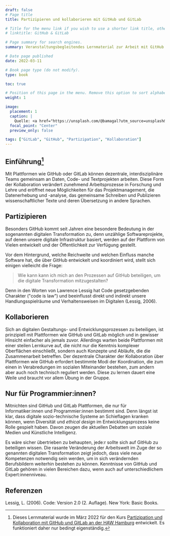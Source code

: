 ```yaml
---
draft: false
# Page title
title: Partizipieren und kollaborieren mit GitHub und GitLab

# Title for the menu link if you wish to use a shorter link title, otherwise remove this option.
# linktitle: GitHub & GitLab

# Page summary for search engines.
summary: Veranstaltungsbegleitendes Lernmaterial zur Arbeit mit GitHub und GitLab

# Date page published
date: 2022-03-11

# Book page type (do not modify).
type: book

toc: true

# Position of this page in the menu. Remove this option to sort alphabetically.
weight: 1

image:
  placement: 1
  caption: |
    Quelle: <a href="https://unsplash.com/@bamagal?utm_source=unsplash&utm_medium=referral&utm_content=creditCopyText">"My Life Through A Lens"</a> auf <a href="https://unsplash.com/s/photos/collaboration?utm_source=unsplash&utm_medium=referral&utm_content=creditCopyText">Unsplash</a>
  focal_point: "Center"
  preview_only: false

tags: ["GitLab", "GitHub", "Partizipation", "Kollaboration"]
---
```


## Einführung[^1]

Mit Plattformen wie GitHub oder GitLab können dezentrale, interdisziplinäre Teams gemeinsam an Daten, Code- und Textprojekten arbeiten. Diese Form der Kollaboration verändert zunehmend Arbeitsprozesse in Forschung und Lehre und eröffnet neue Möglichkeiten für das Projektmanagement, die Datenerhebung und -analyse, das gemeinsame Schreiben und Publizieren wissenschaftlicher Texte und deren Übersetzung in andere Sprachen.

## Partizipieren

Besonders GitHub kommt seit Jahren eine besondere Bedeutung in der sogenannten digitalen Transformation zu, denn unzählige Softwareprojekte, auf denen unsere digitale Infrastruktur basiert, werden auf der Plattform von Vielen entwickelt und der Öffentlichkeit zur Verfügung gestellt. 

Vor dem Hintergrund, welche Reichweite und welchen Einfluss manche Software hat, die über GitHub entwickelt und koordiniert wird, stellt sich einigen vielleicht die Frage: 

> Wie kann kann ich mich an den Prozessen auf GitHub beteiligen, um die digitale Transformation mitzugestalten?

Denn in den Worten von Lawrence Lessig hat Code gesetzgebenden Charakter ("code is law") und beeinflusst direkt und indirekt unsere Handlungsspielräume und Verhaltensweisen im Digitalen (Lessig, 2006). 

## Kollaborieren

Sich an digitalen Gestaltungs- und Entwicklungsprozessen zu beteiligen, ist prinzipiell mit Plattformen wie GitHub und GitLab möglich und in gewisser Hinsicht einfacher als jemals zuvor. Allerdings warten beide Plattformen mit einer steilen Lernkurve auf, die nicht nur die Kenntnis komplexer Oberflächen einschließt, sondern auch Konzepte und Abläufe, die die Zusammenarbeit betreffen. Der dezentrale Charakter der Kollaboration über Plattformen wie GitHub erfordert bestimmte Modi der Koordination, die zum einen in Verabredungen im sozialen Miteinander bestehen, zum andern aber auch noch technisch reguliert werden. Diese zu lernen dauert eine Weile und braucht vor allem Übung in der Gruppe.

## Nur für Programmier:innen?

Mitnichten sind GitHub und GitLab Plattformen, die nur für Informatiker:innen und Programmier:innen bestimmt sind. Denn längst ist klar, dass digitale sozio-technische Systeme an Schieflagen kranken können, wenn Diversität und *ethical design* im Entwicklungsprozess keine Rolle gespielt haben. Davon zeugen die aktuellen Debatten um soziale Medien und Künstliche Intelligenz.

Es wäre sicher übertrieben zu behaupten, jede:r sollte sich auf GitHub zu beteiligen wissen. Die rasante Veränderung der Arbeitswelt im Zuge der so genannten digitalen Transformation zeigt jedoch, dass viele neue Kompetenzen notwendig sein werden, um in sich verändernden Berufsbildern weiterhin bestehen zu können. Kenntnisse von GitHub und GitLab gehören in vielen Bereichen dazu, wenn auch auf unterschiedlichem Expert:innenniveau. 

## Referenzen

Lessig, L. (2006). Code: Version 2.0 (2. Auflage). New York: Basic Books.

[^1]: Dieses Lernmaterial wurde im März 2022 für den Kurs [Partizipation und Kollaboration mit GitHub und GitLab an der HAW Hamburg](../../talk/lehrauftrag-partizipation-und-kollaboration-mit-github-und-gitlab/) entwickelt. Es funktioniert daher nur bedingt eigenständig.


